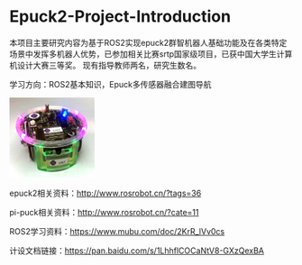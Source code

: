 # Epuck2-Project-Introduction
本项目主要研究内容为基于ROS2实现epuck2群智机器人基础功能及在各类特定场景中发挥多机器人优势，已参加相关比赛srtp国家级项目，已获中国大学生计算机设计大赛三等奖。
现有指导教师两名，研究生数名。

学习方向：ROS2基本知识，Epuck多传感器融合建图导航

<img src="1.硬件介绍/e-puck2.jpg" width="30%">



epuck2相关资料：http://www.rosrobot.cn/?tags=36

pi-puck相关资料：http://www.rosrobot.cn/?cate=11

ROS2学习资料：https://www.mubu.com/doc/2KrR_lVv0cs

计设文档链接：https://pan.baidu.com/s/1LhhflCOCaNtV8-GXzQexBA
